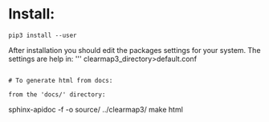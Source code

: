 # Install:
```
pip3 install --user 
```

After installation you should edit the packages settings for your system. The settings are help in:
'''
clearmap3_directory>default.conf
```

# To generate html from docs:

from the 'docs/' directory:
```
sphinx-apidoc  -f -o source/ ../clearmap3/
make html
```
